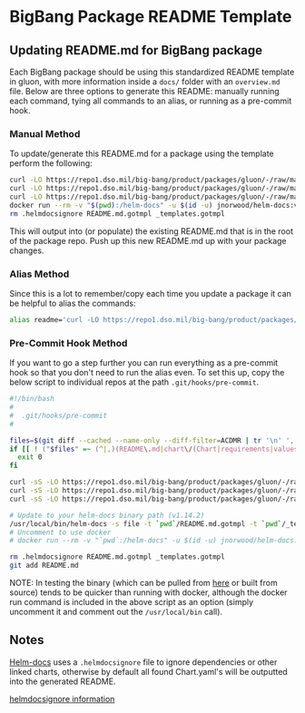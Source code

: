# BigBang Package README Template

## Updating README.md for BigBang package

Each BigBang package should be using this standardized README template in gluon, with more information inside a `docs/` folder with an `overview.md` file. Below are three options to generate this README: manually running each command, tying all commands to an alias, or running as a pre-commit hook.

### Manual Method

To update/generate this README.md for a package using the template perform the following:

```bash
curl -LO https://repo1.dso.mil/big-bang/product/packages/gluon/-/raw/master/docs/README.md.gotmpl
curl -LO https://repo1.dso.mil/big-bang/product/packages/gluon/-/raw/master/docs/.helmdocsignore
curl -LO https://repo1.dso.mil/big-bang/product/packages/gluon/-/raw/master/docs/_templates.gotmpl
docker run --rm -v "$(pwd):/helm-docs" -u $(id -u) jnorwood/helm-docs:v1.14.2 -s file -t /helm-docs/README.md.gotmpl -t /helm-docs/_templates.gotmpl --dry-run >| README.md
rm .helmdocsignore README.md.gotmpl _templates.gotmpl
```

This will output into (or populate) the existing README.md that is in the root of the package repo. Push up this new README.md up with your package changes.

### Alias Method

Since this is a lot to remember/copy each time you update a package it can be helpful to alias the commands:

```bash
alias readme='curl -LO https://repo1.dso.mil/big-bang/product/packages/gluon/-/raw/master/docs/README.md.gotmpl && curl -LO https://repo1.dso.mil/big-bang/product/packages/gluon/-/raw/master/docs/.helmdocsignore && curl -LO https://repo1.dso.mil/big-bang/product/packages/gluon/-/raw/master/docs/_templates.gotmpl && docker run --rm -v "`pwd`:/helm-docs" -u $(id -u) jnorwood/helm-docs:v1.14.2 -s file -t /helm-docs/README.md.gotmpl -t /helm-docs/_templates.gotmpl --dry-run >| README.md && rm .helmdocsignore README.md.gotmpl _templates.gotmpl'
```

### Pre-Commit Hook Method

If you want to go a step further you can run everything as a pre-commit hook so that you don't need to run the alias even. To set this up, copy the below script to individual repos at the path `.git/hooks/pre-commit`.

```bash
#!/bin/bash
#
#  .git/hooks/pre-commit
#

files=$(git diff --cached --name-only --diff-filter=ACDMR | tr '\n' ',')
if [[ ! ("$files" =~ (^|,)(README\.md|chart\/(Chart|requirements|values)\.yaml)($|,)) ]]; then
  exit 0
fi

curl -sS -LO https://repo1.dso.mil/big-bang/product/packages/gluon/-/raw/master/docs/README.md.gotmpl
curl -sS -LO https://repo1.dso.mil/big-bang/product/packages/gluon/-/raw/master/docs/.helmdocsignore
curl -sS -LO https://repo1.dso.mil/big-bang/product/packages/gluon/-/raw/master/docs/_templates.gotmpl

# Update to your helm-docs binary path (v1.14.2)
/usr/local/bin/helm-docs -s file -t `pwd`/README.md.gotmpl -t `pwd`/_templates.gotmpl --dry-run >| README.md
# Uncomment to use docker
# docker run --rm -v "`pwd`:/helm-docs" -u $(id -u) jnorwood/helm-docs:v1.14.2 -s file -t /helm-docs/README.md.gotmpl -t /helm-docs/_templates.gotmpl --dry-run >| README.md

rm .helmdocsignore README.md.gotmpl _templates.gotmpl
git add README.md
```

NOTE: In testing the binary (which can be pulled from [here](https://github.com/norwoodj/helm-docs/releases) or built from source) tends to be quicker than running with docker, although the docker run command is included in the above script as an option (simply uncomment it and comment out the `/usr/local/bin` call).

## Notes
[Helm-docs](https://github.com/norwoodj/helm-docs) uses a `.helmdocsignore` file to ignore dependencies or other linked charts, otherwise by default all found Chart.yaml's will be outputted into the generated README.

[helmdocsignore information](https://github.com/norwoodj/helm-docs#ignoring-chart-directories)
